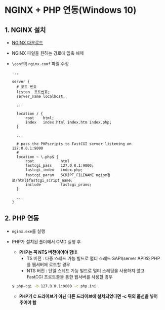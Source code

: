 # NGINX + PHP 연동(Windows 10)

## 1. NGINX 설치

- [NGINX 다운로드](http://nginx.org/en/download.html)

- NGINX 파일을 원하는 경로에 압축 해제

- `\conf`의 `nginx.conf` 파일 수정

  ```
  ...
  
  server {
  	# 포트 번호
  	listen	포트번호;
  	server_name localhost;
  	
  	...
  	
  	location / {
  		root	html;
  		index	index.html index.htm index.php;
  	}
  	
  	...
  	
  	# pass the PHPscripts to FastCGI server listening on 127.0.0.1:9000
  	#
  	location ~ \.php$ {
  		root			html
  		fastcgi_pass	127.0.0.1:9000;
  		fastcgi_index	index.php;
  		fastcgi_param	SCRIPT_FILENAME nginx경로/html$fastcgi_script_name;
  		include			fastcgi_prams;
  	}
  	
  	...
  }
  ```

## 2. PHP 연동

- `nginx.exe`를 실행

- PHP가 설치된 폴더에서 CMD 실행 후

  - **PHP는 꼭 NTS 버전이어야 함!!!**
    - TS 버전 : 다중 스레드 가능 빌드로 멀티 스레드 SAPI(server API)와 PHP를 웹서버에 로드할 경우
    - NTS 버전 : 단일 스레드 가능 빌드로 멀티 스레딩을 사용하지 않고 FastCGI 프로토콜을 통한 웹서버를 사용할 경우

  ```bash
  $ php-cgi -b 127.0.0.1:9000 -c php.ini
  ```
  
  - **PHP가 C 드라이브가 아닌 다른 드라이브에 설치되었다면 -c 뒤의 옵션을 넣어주어야 함**
